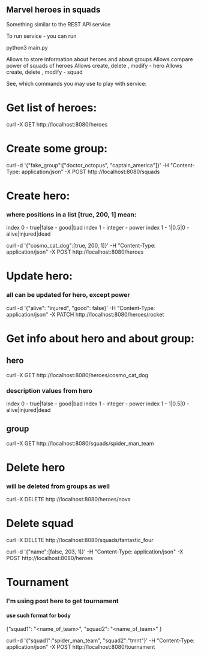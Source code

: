 ## Marvel heroes in squads
Something similar to the REST API service

To run service - you can run

python3 main.py


Allows to store information about heroes and about groups
Allows compare power of squads of heroes
Allows create, delete , modify - hero
Allows create, delete , modify - squad


See, which commands you may use to play with service:

# Get list of heroes:

curl -X GET  http://localhost:8080/heroes


# Create some group:
curl -d '{"fake_group":["doctor_octopus", "captain_america"]}' -H
"Content-Type:
application/json" -X POST  http://localhost:8080/squads


# Create hero:
### where positions in a list [true, 200, 1] mean:
index 0 - true|false -  good|bad
index 1 - integer    -  power
index 1 - 1|0.5|0    -  alive|injured|dead

curl -d '{"cosmo_cat_dog":[true, 200, 1]}' -H "Content-Type:
application/json" -X
POST
http://localhost:8080/heroes

# Update hero:
### all can be updated for hero,  except power
curl -d '{"alive": "injured", "good": false}' -H "Content-Type: application/json" -X PATCH  http://localhost:8080/heroes/rocket

# Get info about hero and about group:

## hero
curl -X GET  http://localhost:8080/heroes/cosmo_cat_dog
### description values from hero
index 0 - true|false -  good|bad
index 1 - integer    -  power
index 1 - 1|0.5|0    -  alive|injured|dead


## group
curl  -X GET  http://localhost:8080/squads/spider_man_team


# Delete hero
### will be deleted from groups as well
curl  -X DELETE  http://localhost:8080/heroes/nova

# Delete squad
curl  -X DELETE  http://localhost:8080/squads/fantastic_four


curl -d '{"name":[false, 203, 1]}' -H "Content-Type: application/json" -X POST  http://localhost:8080/heroes

# Tournament
### I'm using post here to get tournament
#### use such format for body
{"squad1": "<name_of_team>",
 "squad2": "<name_of_team>"
}

 curl -d '{"squad1":"spider_man_team", "squad2":"tmnt"}' -H "Content-Type: application/json" -X POST  http://localhost:8080/tournament